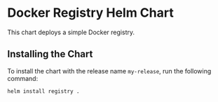 # Docker Registry Helm Chart

This chart deploys a simple Docker registry.

## Installing the Chart

To install the chart with the release name `my-release`, run the following command:

```bash
helm install registry .
```
